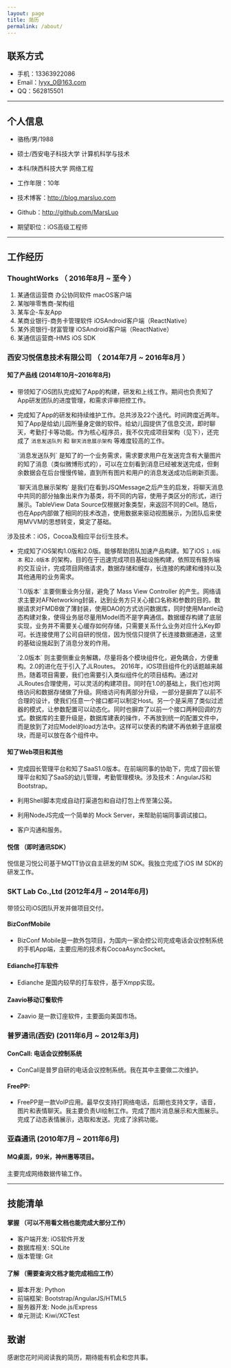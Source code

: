 ```yaml
---
layout: page
title: 简历
permalink: /about/
---
```




## 联系方式
- 手机：13363922086
- Email：lyyx_0@163.com
- QQ：562815501

---

## 个人信息

 - 骆杨/男/1988  
 - 硕士/西安电子科技大学 计算机科学与技术  
 - 本科/陕西科技大学 网络工程  
 - 工作年限：10年  
 - 技术博客：http://blog.marsluo.com
 - Github：http://github.com/MarsLuo
 
 - 期望职位：iOS高级工程师

---

## 工作经历

### ThoughtWorks （ 2016年8月 ~ 至今 ）
1. 某通信运营商 办公协同软件 macOS客户端
1. 某咖啡零售商-架构组 
1. 某车企-车友App
1. 某商业银行-商务卡管理软件 iOSAndroid客户端（ReactNative）
1. 某外资银行-财富管理 iOSAndroid客户端（ReactNative）
2. 某通信运营商-HMS iOS SDK

### 西安习悦信息技术有限公司 （ 2014年7月 ~ 2016年8月 ）

#### 知了产品线 (2014年10月~2016年8月)
 - 带领知了iOS团队完成知了App的构建，研发和上线工作。期间也负责知了App研发团队的进度管理，和需求评审把控工作。  
    <p/>
 - 完成知了App的研发和持续维护工作。总共涉及22个迭代。时间跨度近两年。知了App是给幼儿园所量身定做的软件。给幼儿园提供了信息交流，即时聊天，考勤打卡等功能。作为核心程序员，我不仅完成项目架构（见下），还完成了 `消息发送队列` 和 `聊天消息展示架构` 等难度较高的工作。 
    <p/>
   `消息发送队列` 是知了的一个业务需求，需求要求用户在发送完含有大量图片的知了消息（类似微博形式的），可以在立刻看到消息已经被发送完成，但剩余数据会在后台慢慢传输，直到所有图片和用户的消息发送成功后刷新页面。  
    <p/>
   `聊天消息展示架构` 是我们在看到JSQMessage之后产生的启发，将聊天消息中共同的部分抽象出来作为基类，将不同的内容，使用子类区分的形式，进行展示。TableView Data Source仅根据对象类型，来返回不同的Cell。随后，也在App内部做了相同的技术改造，使用数据来驱动视图展示，为团队后来使用MVVM的思想转变，奠定了基础。
  涉及技术：iOS，Cocoa及相应平台衍生技术。
    <p/>
 - 完成知了iOS架构1.0版和2.0版。能够帮助团队加速产品构建。知了iOS `1.0版本` 和`2.0版本` 的架构，目的在于迅速完成项目基础设施构建，依照现有服务端的交互设计，完成项目网络请求，数据存储和缓存，长连接的构建和维持以及其他通用的业务需求。
	<p/>
   `1.0版本` 主要侧重业务分层，避免了 Mass View Controller 的产生。网络请求主要对AFNetworking封装，达到业务方只关心接口名称和参数的目的。数据请求对FMDB做了薄封装，使用DAO的方式访问数据库，同时使用Mantle动态构建对象，使得业务层尽量用Model而不是字典通信。数据缓存构建了底层实现，业务并不需要关心缓存如何存储，只需要关系什么业务对应什么Key即可。长连接使用了公司自研的悦信，因为悦信只提供了长连接数据通道，这里的基础设施起到了消息分发的作用。 
   <p/>
   `2.0版本` 则主要侧重业务解耦，尽量将各个模块组件化，避免耦合，方便重构。2.0的进化在于引入了JLRoutes。 2016年，iOS项目组件化的话题越来越热，随着项目需要，我们也需要引入类似组件化的项目结构。通过对JLRoutes合理使用，可以灵活的构建项目。同时在1.0的基础上，我们也对网络访问和数据存储做了升级。网络访问有两部分升级，一部分是摒弃了以前不合理的设计，使我们任意一个接口都可以制定Host。另一个是采用了类似过滤器的模式，让参数配置可以动态化。同时也摒弃了以前一个接口两种回调的方式。数据库的主要升级是，数据库建表的操作，不再放到统一的配置文件中，而是放到了对应Model的load方法中。这样可以使表的构建不再依赖于底层模块，而是可以放在各个组件中。
<p/>

#### 知了Web项目和其他
 - 完成园长管理平台和知了SaaS1.0版本。在前端同事的协助下，完成了园长管理平台和知了SaaS的幼儿管理，考勤管理模块。涉及技术：AngularJS和Bootstrap。  

 - 利用Shell脚本完成自动打渠道包和自动打包上传至蒲公英。

 - 利用NodeJS完成一个简单的 Mock Server，来帮助前端同事调试接口。
 
 - 客户沟通和服务。


#### 悦信 （即时通讯SDK）

悦信是习悦公司基于MQTT协议自主研发的IM SDK。我独立完成了iOS IM SDK的研发工作。

 
### SKT Lab Co.,Ltd  (2012年4月 ~ 2014年6月)
带领公司iOS团队开发并做项目交付。  


#### BizConfMobile  

  - BizConf Mobile是一款外包项目，为国内一家会控公司完成电话会议控制系统的手机App端，主要应用的技术有CocoaAsyncSocket。  
  
#### Edianche打车软件 
  - Edianche 是国内较早的打车软件，基于Xmpp实现。
  
#### Zaavio移动订餐软件  
  - Zaavio 是一款订座软件，主要面向美国市场。
  
### 普罗通讯(西安)  (2011年6月 ~ 2012年3月)
  

#### ConCall:  电话会议控制系统  
  - ConCall是普罗自研的电话会议控制系统。我在其中主要做二次维护。
  
#### FreePP:    
  - FreePP是一款VoIP应用。最早仅支持打网络电话，后期也支持文字，语音，图片和表情聊天。我主要负责UI绘制工作。完成了图片消息展示和大图展示。完成了动态表情展示，选取和发送。完成了涂鸦功能。  
  
### 亚森通讯  (2010年7月 ~ 2011年6月)
  
#### MQ桌面，99米，神州惠等项目。  
主要完成网络数据传输工作。  

---

## 技能清单  
  
#### 掌握 （可以不用看文档也能完成大部分工作）
- 客户端开发:  iOS软件开发
- 数据库相关: SQLite
- 版本管理:  Git


#### 了解 （需要查询文档才能完成相应工作）

- 脚本开发: Python
- 前端框架: Bootstrap/AngularJS/HTML5
- 服务器开发: Node.js/Express
- 单元测试:  Kiwi/XCTest

## 致谢
感谢您花时间阅读我的简历，期待能有机会和您共事。